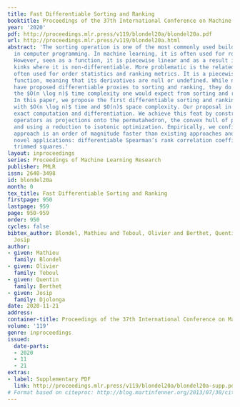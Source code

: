 ```yaml
---
title: Fast Differentiable Sorting and Ranking
booktitle: Proceedings of the 37th International Conference on Machine Learning
year: '2020'
pdf: http://proceedings.mlr.press/v119/blondel20a/blondel20a.pdf
url: http://proceedings.mlr.press/v119/blondel20a.html
abstract: 'The sorting operation is one of the most commonly used building blocks
  in computer programming. In machine learning, it is often used for robust statistics.
  However, seen as a function, it is piecewise linear and as a result includes many
  kinks where it is non-differentiable. More problematic is the related ranking operator,
  often used for order statistics and ranking metrics. It is a piecewise constant
  function, meaning that its derivatives are null or undefined. While numerous works
  have proposed differentiable proxies to sorting and ranking, they do not achieve
  the $O(n \log n)$ time complexity one would expect from sorting and ranking operations.
  In this paper, we propose the first differentiable sorting and ranking operators
  with $O(n \log n)$ time and $O(n)$ space complexity. Our proposal in addition enjoys
  exact computation and differentiation. We achieve this feat by constructing differentiable
  operators as projections onto the permutahedron, the convex hull of permutations,
  and using a reduction to isotonic optimization. Empirically, we confirm that our
  approach is an order of magnitude faster than existing approaches and showcase two
  novel applications: differentiable Spearman’s rank correlation coefficient and least
  trimmed squares.'
layout: inproceedings
series: Proceedings of Machine Learning Research
publisher: PMLR
issn: 2640-3498
id: blondel20a
month: 0
tex_title: Fast Differentiable Sorting and Ranking
firstpage: 950
lastpage: 959
page: 950-959
order: 950
cycles: false
bibtex_author: Blondel, Mathieu and Teboul, Olivier and Berthet, Quentin and Djolonga,
  Josip
author:
- given: Mathieu
  family: Blondel
- given: Olivier
  family: Teboul
- given: Quentin
  family: Berthet
- given: Josip
  family: Djolonga
date: 2020-11-21
address: 
container-title: Proceedings of the 37th International Conference on Machine Learning
volume: '119'
genre: inproceedings
issued:
  date-parts:
  - 2020
  - 11
  - 21
extras:
- label: Supplementary PDF
  link: http://proceedings.mlr.press/v119/blondel20a/blondel20a-supp.pdf
# Format based on citeproc: http://blog.martinfenner.org/2013/07/30/citeproc-yaml-for-bibliographies/
---
```

